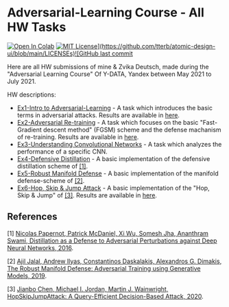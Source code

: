 # Adversarial-Learning Course - All HW Tasks
[![Open In Colab](https://colab.research.google.com/assets/colab-badge.svg)](https://colab.research.google.com/github/RedCrow9564/Adversarial_Learning_Course-All_HWs/blob/main/Ex5_Code.ipynb) [![MIT License](https://img.shields.io/apm/l/atomic-design-ui.svg?)](https://github.com/tterb/atomic-design-ui/blob/main/LICENSEs)![GitHub last commit](https://img.shields.io/github/last-commit/RedCrow9564/Adversarial_Learning_Course-All_HWs)

Here are all HW submissions of mine & Zvika Deutsch, made during the "Adversarial Learning Course" Of Y-DATA, Yandex between May 2021 to July 2021.

HW descriptions:

* [Ex1-Intro to Adversarial-Learning](Ex1_Code-Elad_Eatah.ipynb) - A task which introduces the basic terms in adversarial attacks. Results are available in [here](Ex._1_Report_-_Elad_Eatah.docx).
* [Ex2-Adversarial Re-training](Ex2_Code.ipynb) - A task which focuses on the basic "Fast-Gradient descent method" (FGSM) scheme and the defense machanism of re-training. Results are available in [here](Ex_2_Report_-_Zvika_Deutsch,_Elad_Eatah.docx).
* [Ex3-Understanding Convolutional Networks](Ex3_Code.ipynb) - A task which analyzes the performance of a specific CNN.
* [Ex4-Defensive Distillation](Ex4_Code.ipynb) - A basic implementation of the defensive distillation scheme of [[1]](#1).
* [Ex5-Robust Manifold Defense](Ex5_Code.ipynb) - A basic implementation of the manifold defense-scheme of [[2]](#2).
* [Ex6-Hop, Skip & Jump Attack](Ex6_Part_1.ipynb) - A basic implementation of the "Hop, Skip & Jump" of [[3]](#3). Results are available in [here](Ex_6_Part_2.docx).

## References
<a id="1">[1]</a> [Nicolas Papernot, Patrick McDaniel, Xi Wu, Somesh Jha, Ananthram Swami, 
Distillation as a Defense to Adversarial Perturbations against Deep Neural Networks, 2016](https://arxiv.org/abs/1511.04508).

<a id="2">[2]</a> [Ajil Jalal, Andrew Ilyas, Constantinos Daskalakis, Alexandros G. Dimakis, 
The Robust Manifold Defense: Adversarial Training using Generative Models, 2019](https://arxiv.org/abs/1712.09196).

<a id="3">[3]</a> [Jianbo Chen, Michael I. Jordan, Martin J. Wainwright, 
HopSkipJumpAttack: A Query-Efficient Decision-Based Attack, 2020](https://arxiv.org/abs/1904.02144).
